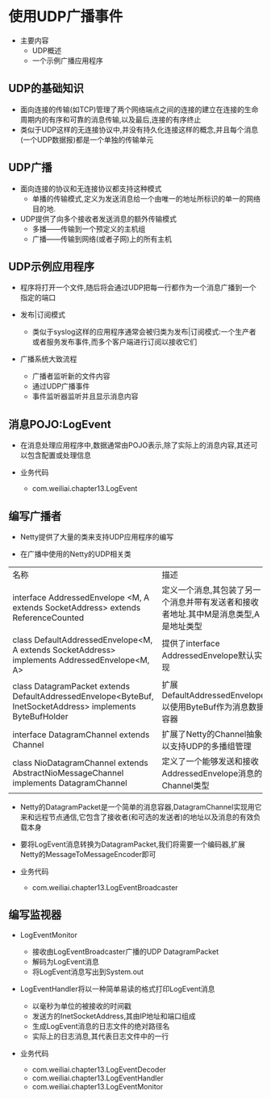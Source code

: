 # 使用UDP广播事件

- 主要内容
    - UDP概述
    - 一个示例广播应用程序

## UDP的基础知识

- 面向连接的传输(如TCP)管理了两个网络端点之间的连接的建立在连接的生命周期内的有序和可靠的消息传输,以及最后,连接的有序终止
- 类似于UDP这样的无连接协议中,并没有持久化连接这样的概念,并且每个消息(一个UDP数据报)都是一个单独的传输单元

## UDP广播

- 面向连接的协议和无连接协议都支持这种模式
    - 单播的传输模式,定义为发送消息给一个由唯一的地址所标识的单一的网络目的地.
- UDP提供了向多个接收者发送消息的额外传输模式
    - 多播——传输到一个预定义的主机组
    - 广播——传输到网络(或者子网)上的所有主机

## UDP示例应用程序

- 程序将打开一个文件,随后将会通过UDP把每一行都作为一个消息广播到一个指定的端口

- 发布|订阅模式
    - 类似于syslog这样的应用程序通常会被归类为发布|订阅模式:一个生产者或者服务发布事件,而多个客户端进行订阅以接收它们

- 广播系统大致流程
    - 广播者监听新的文件内容
    - 通过UDP广播事件
    - 事件监听器监听并且显示消息内容

## 消息POJO:LogEvent

- 在消息处理应用程序中,数据通常由POJO表示,除了实际上的消息内容,其还可以包含配置或处理信息

- 业务代码
    - com.weiliai.chapter13.LogEvent

## 编写广播者

- Netty提供了大量的类来支持UDP应用程序的编写

- 在广播中使用的Netty的UDP相关类

<table>
  <tr>
    <td>名称</td>
    <td>描述</td>
  </tr>
  <tr>
    <td>interface AddressedEnvelope &lt;M, A extends SocketAddress&gt; extends ReferenceCounted</td>
    <td>定义一个消息,其包装了另一个消息并带有发送者和接收者地址.其中M是消息类型,A是地址类型</td>
  </tr>
  <tr>
    <td>class DefaultAddressedEnvelope&lt;M, A extends SocketAddress&gt; implements AddressedEnvelope&lt;M, A&gt;</td>
    <td>提供了interface AddressedEnvelope默认实现</td>
  </tr>
  <tr>
    <td>class DatagramPacket extends DefaultAddressedEnvelope&lt;ByteBuf, InetSocketAddress&gt; implements ByteBufHolder</td>
    <td>扩展DefaultAddressedEnvelope以使用ByteBuf作为消息数据容器</td>
  </tr>
  <tr>
    <td>interface DatagramChannel extends Channel</td>
    <td>扩展了Netty的Channel抽象以支持UDP的多播组管理</td>
  </tr>
  <tr>
    <td>class NioDatagramChannel extends AbstractNioMessageChannel implements DatagramChannel</td>
    <td>定义了一个能够发送和接收AddressedEnvelope消息的Channel类型</td>
  </tr>
</table>

- Netty的DatagramPacket是一个简单的消息容器,DatagramChannel实现用它来和远程节点通信,它包含了接收者(和可选的发送者)的地址以及消息的有效负载本身
- 要将LogEvent消息转换为DatagramPacket,我们将需要一个编码器,扩展Netty的MessageToMessageEncoder即可

- 业务代码
    - com.weiliai.chapter13.LogEventBroadcaster

## 编写监视器

- LogEventMonitor
    - 接收由LogEventBroadcaster广播的UDP DatagramPacket
    - 解码为LogEvent消息
    - 将LogEvent消息写出到System.out

- LogEventHandler将以一种简单易读的格式打印LogEvent消息
    - 以毫秒为单位的被接收的时间戳
    - 发送方的InetSocketAddress,其由IP地址和端口组成
    - 生成LogEvent消息的日志文件的绝对路径名
    - 实际上的日志消息,其代表日志文件中的一行

- 业务代码
    - com.weiliai.chapter13.LogEventDecoder
    - com.weiliai.chapter13.LogEventHandler
    - com.weiliai.chapter13.LogEventMonitor

